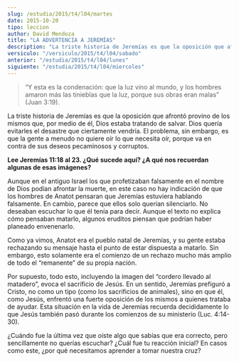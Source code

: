 ```yaml
---
slug: /estudia/2015/t4/l04/martes
date: 2015-10-20
tipo: leccion
author: David Mendoza
title: "LA ADVERTENCIA A JEREMÍAS"
description: "La triste historia de Jeremías es que la oposición que afrontó provino de  los mismos que, por medio de él, Dios estaba tratando de salvar. Dios quería  evitarles el desastre que ciertamente vendría. El problema, sin embargo, es  que la gente a menudo no quiere oír lo q..."
versiculo: "/versiculo/2015/t4/l04/sabado"
anterior: "/estudia/2015/t4/l04/lunes"
siguiente: "/estudia/2015/t4/l04/miercoles"
---
```


> “Y esta es la condenación: que la luz vino al mundo, y los hombres amaron más las tinieblas que la luz, porque sus obras eran malas” (Juan 3:19).

La triste historia de Jeremías es que la oposición que afrontó provino de los mismos que, por medio de él, Dios estaba tratando de salvar. Dios quería evitarles el desastre que ciertamente vendría. El problema, sin embargo, es que la gente a menudo no quiere oír lo que necesita oír, porque va en contra de sus deseos pecaminosos y corruptos.

**Lee Jeremías 11:18 al 23. ¿Qué sucede aquí? ¿A qué nos recuerdan algunas de esas imágenes?**

Aunque en el antiguo Israel los que profetizaban falsamente en el nombre de Dios podían afrontar la muerte, en este caso no hay indicación de que los hombres de Anatot pensaran que Jeremías estuviera hablando falsamente. En cambio, parece que ellos solo querían silenciarlo. No deseaban escuchar lo que él tenía para decir. Aunque el texto no explica cómo pensaban matarlo, algunos eruditos piensan que podrían haber planeado envenenarlo.

Como ya vimos, Anatot era el pueblo natal de Jeremías, y su gente estaba rechazando su mensaje hasta el punto de estar dispuesta a matarlo. Sin embargo, esto solamente era el comienzo de un rechazo mucho más amplio de todo el “remanente” de su propia nación.

Por supuesto, todo esto, incluyendo la imagen del “cordero llevado al matadero”, evoca el sacrificio de Jesús. En un sentido, Jeremías prefiguró a Cristo, no como un tipo (como los sacrificios de animales), sino en que él, como Jesús, enfrentó una fuerte oposición de los mismos a quienes trataba de ayudar. Esta situación en la vida de Jeremías recuerda decididamente lo que Jesús también pasó durante los comienzos de su ministerio (Luc. 4:14-30).

¿Cuándo fue la última vez que oíste algo que sabías que era correcto, pero sencillamente no querías escuchar? ¿Cuál fue tu reacción inicial? En casos como este, ¿por qué necesitamos aprender a tomar nuestra cruz?
